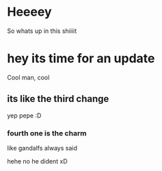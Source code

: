 # Heeeey
So whats up in this shiiiit


# hey its time for an update
Cool man, cool


## its like the third change
yep pepe
:D

### fourth one is the charm
like gandalfs always said

hehe no he dident xD

